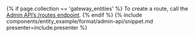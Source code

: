 {% if page.collection == 'gateway_entities' %}
  To create a route, call the [Admin API’s /routes endpoint](https://docs.konghq.com/gateway/api/admin-ee/latest/#/Routes/create-route).
{% endif %}
{% include components/entity_example/format/admin-api/snippet.md presenter=include.presenter %}
